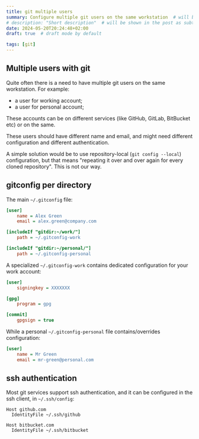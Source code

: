 ```yaml
---
title: git multiple users
summary: Configure multiple git users on the same workstation  # will be shown on a post card on the main page
# description: "Short description"  # will be shown in the post as subtitle
date: 2024-05-20T20:24:48+02:00
draft: true  # draft mode by default

tags: [git]
---
```


## Multiple users with git

Quite often there is a need to have multiple git users on the same workstation.
For example:

- a user for working account;
- a user for personal account;

These accounts can be on different services (like GitHub, GitLab, BitBucket etc)
or on the same.

These users should have different name and email, and might need different configuration and
different authentication.

A simple solution would be to use repository-local (`git config --local`) configuration,
but that means "repeating it over and over again for every cloned repository".
This is not our way.

## gitconfig per directory

The main `~/.gitconfig` file:

```ini
[user]
    name = Alex Green
    email = alex.green@company.com

[includeIf "gitdir:~/work/"]
    path = ~/.gitconfig-work

[includeIf "gitdir:~/personal/"]
    path = ~/.gitconfig-personal
```

A specialized `~/.gitconfig-work` contains dedicated configuration for your work account:

```ini
[user]
    signingkey = XXXXXXX

[gpg]
    program = gpg

[commit]
    gpgsign = true
```

While a personal `~/.gitconfig-personal` file contains/overrides configuration:

```ini
[user]
    name = Mr Green
    email = mr-green@personal.com
```

## ssh authentication

Most git services support ssh authentication, and it can be configured in the ssh client,
in `~/.ssh/config`:

```ssh
Host github.com
  IdentityFile ~/.ssh/github

Host bitbucket.com
  IdentityFile ~/.ssh/bitbucket
```
